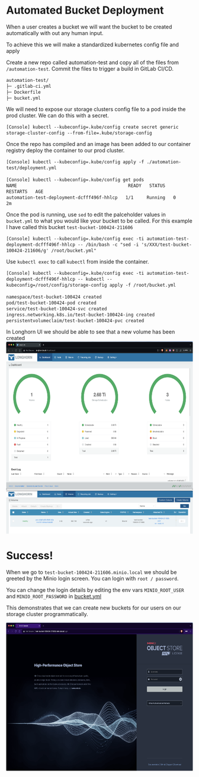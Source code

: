 # Automated Bucket Deployment

When a user creates a bucket we will want the bucket to be created automatically with out any human input.

To achieve this we will make a standardized kubernetes config file and apply 


Create a new repo called automation-test and copy all of the files from `/automation-test`. Commit the files to trigger a build in GitLab CI/CD.

```
automation-test/
├─ .gitlab-ci.yml
├─ Dockerfile
├─ bucket.yml
```

We will need to expose our storage clusters config file to a pod inside the prod cluster. We can do this with a secret.

```
[Console] kubectl --kubeconfig=.kube/config create secret generic storage-cluster-config --from-file=.kube/storage-config
```


Once the repo has compiled and an image has been added to our container registry deploy the container to our prod cluster.

```
[Console] kubectl --kubeconfig=.kube/config apply -f ./automation-test/deployment.yml

[Console] kubectl --kubeconfig=.kube/config get pods                                                    
NAME                                          READY   STATUS    RESTARTS   AGE
automation-test-deployment-dcfff496f-hhlcp   1/1     Running   0          2m
```

Once the pod is running, use `sed` to edit the palceholder values in `bucket.yml` to what you would like your bucket to be called. For this example I have called this bucket `test-bucket-100424-211606`

```
[Console] kubectl --kubeconfig=.kube/config exec -ti automation-test-deployment-dcfff496f-hhlcp -- /bin/bash -c "sed -i 's/XXX/test-bucket-100424-211606/g' /root/bucket.yml"
```

Use `kubectl exec` to call `kubectl` from inside the container.
```
[Console] kubectl --kubeconfig=.kube/config exec -ti automation-test-deployment-dcfff496f-hhlcp -- kubectl --kubeconfig=/root/config/storage-config apply -f /root/bucket.yml

namespace/test-bucket-100424 created
pod/test-bucket-100424-pod created
service/test-bucket-100424-svc created
ingress.networking.k8s.io/test-bucket-100424-ing created
persistentvolumeclaim/test-bucket-100424-pvc created
```

In Longhorn UI we should be able to see that a new volume has been created
<img height="400" src="https://raw.githubusercontent.com/anthonybudd/s3-from-scratch/master/_img/test-bucket-longhorn.png">
<img src="https://raw.githubusercontent.com/anthonybudd/s3-from-scratch/master/_img/test-bucket-longhorn-volume.png">


# Success!
When we go to `test-bucket-100424-211606.minio.local` we should be greeted by the Minio login screen. You can login with `root / password`. 

You can change the login details by editing the env vars `MINIO_ROOT_USER` and `MINIO_ROOT_PASSWORD` in [bucket.yml](automation-test/bucket.yml)

This demonstrates that we can create new buckets for our users on our storage cluster programmatically.

<img height="400" src="https://raw.githubusercontent.com/anthonybudd/s3-from-scratch/master/_img/test-bucket.png">